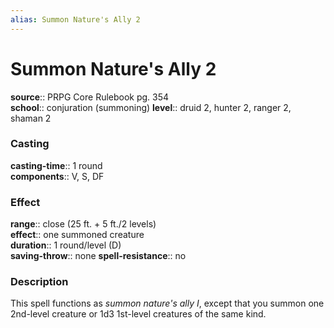 ```yaml
---
alias: Summon Nature's Ally 2
---
```


# Summon Nature's Ally 2 

**source**:: PRPG Core Rulebook pg. 354  
**school**:: conjuration (summoning)
**level**:: druid 2, hunter 2, ranger 2, shaman 2

### Casting 

**casting-time**:: 1 round  
**components**:: V, S, DF

### Effect 

**range**:: close (25 ft. + 5 ft./2 levels)  
**effect**:: one summoned creature  
**duration**:: 1 round/level (D)  
**saving-throw**:: none
**spell-resistance**:: no

### Description 

This spell functions as *summon nature's ally I*, except that you summon one 2nd-level creature or 1d3 1st-level creatures of the same kind.

